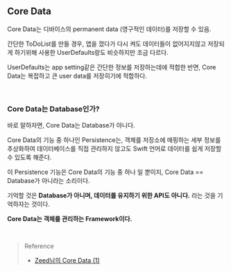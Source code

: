 ## Core Data

Core Data는 디바이스의 permanent data (영구적인 데이터)를 저장할 수 있음.

간단한 ToDoList를 만들 경우, 앱을 껐다가 다시 켜도 데이터들이 없어지지않고 저장되게 하기위해 사용한 UserDefaults랑도 비슷하지만 조금 다르다.

UserDefaults는 app setting같은 간단한 정보를 저장하는데에 적합한 반면, Core Data는 복잡하고 큰 user data를 저장히기에 적합하다.

<br>

### Core Data는 Database인가?

바로 말하자면, Core Data는 Database가 아니다.

Core Data의 기능 중 하나인 Persistence는, 객체를 저장소에 매핑하는 세부 정보를 추상화하여 데이터베이스를 직접 관리하지 않고도 Swift 언어로 데이터를 쉽게 저장할 수 있도록 해준다.

이 Persistence 기능은 Core Data의 기능 중 하나 일 뿐이지, Core Data == Database가 아니라는 소리이다. 

기억할 것은 **Database가 아니며, 데이터를 유지하기 위한 API도 아니다.** 라는 것을 기억하자는 것이다.

**Core Data는 객체를 관리하는 Framework이다.**

<br>

> Reference
> - [Zeed님의 Core Data (1)](https://zeddios.tistory.com/987)

